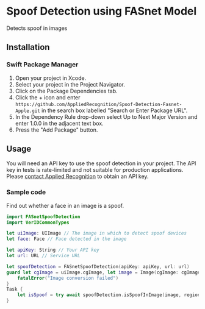# Spoof Detection using FASnet Model

Detects spoof in images

## Installation

### Swift Package Manager

1. Open your project in Xcode.
2. Select your project in the Project Navigator.
3. Click on the Package Dependencies tab.
4. Click the + icon and enter `https://github.com/AppliedRecognition/Spoof-Detection-Fasnet-Apple.git` in the search box labelled "Search or Enter Package URL".
5. In the Dependency Rule drop-down select Up to Next Major Version and enter 1.0.0 in the adjacent text box.
6. Press the "Add Package" button.

## Usage

You will need an API key to use the spoof detection in your project. The API key in tests is rate-limited and not suitable for production applications. Please [contact Applied Recognition](mailto:support@appliedrecognition.com) to obtain an API key.
                                                                                                                                    
### Sample code

Find out whether a face in an image is a spoof.

```swift
import FASnetSpoofDetection
import VerIDCommonTypes

let uiImage: UIImage // The image in which to detect spoof devices
let face: Face // Face detected in the image

let apiKey: String // Your API key
let url: URL // Service URL

let spoofDetection = FASnetSpoofDetection(apiKey: apiKey, url: url)
guard let cgImage = uiImage.cgImage, let image = Image(cgImage: cgImage) else {
    fatalError("Image conversion failed")
}
Task {
    let isSpoof = try await spoofDetection.isSpoofInImage(image, regionOfInterest: face.bounds)
}
```
